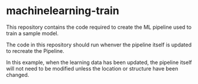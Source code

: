 # machinelearning-train
This repository contains the code required to create the ML pipeline used to train a sample model.

The code in this repository should run whenver the pipeline itself is updated to recreate the Pipeline.

In this example, when the learning data has been updated, the pipeline itself will not need to be modified unless the location or structure have been changed.
